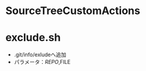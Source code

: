SourceTreeCustomActions
=======================

# exclude.sh
- .git/info/exludeへ追加
- パラメータ：$REPO,$FILE
